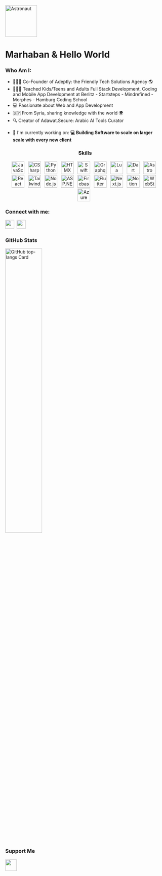 <img src="https://raw.githubusercontent.com/Tarikul-Islam-Anik/Animated-Fluent-Emojis/master/Emojis/People/Astronaut.png" alt="Astronaut" width="100" height="100" />
<div id="toc">
  <ul align="left" style="list-style: none">
    <summary>
      <h1>
        Marhaban & Hello World
      </h1>
    </summary>
  </ul>
</div>

 <h3 align="left">Who Am I:</h3>
<ul>
  <li>👷🏼‍♂️ Co-Founder of Adeptly: the Friendly Tech Solutions Agency 🌎</li>
  <li>🧑🏼‍🏫 Teached Kids/Teens and Adults Full Stack Development, Coding and Mobile App Development at Berlitz - Startsteps - Mindrefined - Morphes - Hamburg Coding School</li>
  <li>💻 Passionate about Web and App Development</li>
  <li>🇸🇾 From Syria, sharing knowledge with the world 🌍</li>
  <li>🔍 Creator of Adawat.Secure: Arabic AI Tools Curator</li>
</ul>

- 💼 I'm currently working on: **💻 Building Software to scale on larger scale with every new client**

 **<h3 align="center">Skills</h3>**

<p align="center"><img src="https://skillicons.dev/icons?i=javascript" height="40" alt="JavaScript" style="margin-right: 8px"> <img src="https://skillicons.dev/icons?i=cs" height="40" alt="CSharp" style="margin-right: 8px"> <img src="https://skillicons.dev/icons?i=python" height="40" alt="Python" style="margin-right: 8px"> <img src="https://skillicons.dev/icons?i=htmx" height="40" alt="HTMX" style="margin-right: 8px"> <img src="https://skillicons.dev/icons?i=swift" height="40" alt="Swift" style="margin-right: 8px"> <img src="https://skillicons.dev/icons?i=graphql" height="40" alt="Graphql" style="margin-right: 8px"> <img src="https://skillicons.dev/icons?i=lua" height="40" alt="Lua" style="margin-right: 8px"> <img src="https://skillicons.dev/icons?i=dart" height="40" alt="Dart" style="margin-right: 8px"> <img src="https://skillicons.dev/icons?i=astro" height="40" alt="Astro" style="margin-right: 8px"> <img src="https://skillicons.dev/icons?i=react" height="40" alt="React" style="margin-right: 8px"> <img src="https://skillicons.dev/icons?i=tailwind" height="40" alt="Tailwind CSS" style="margin-right: 8px"> <img src="https://skillicons.dev/icons?i=nodejs" height="40" alt="Node.js" style="margin-right: 8px"> <img src="https://skillicons.dev/icons?i=dotnet" height="40" alt="ASP.NET" style="margin-right: 8px"> <img src="https://skillicons.dev/icons?i=firebase" height="40" alt="Firebase" style="margin-right: 8px"> <img src="https://skillicons.dev/icons?i=flutter" height="40" alt="Flutter" style="margin-right: 8px"> <img src="https://skillicons.dev/icons?i=nextjs" height="40" alt="Next.js" style="margin-right: 8px"> <img src="https://skillicons.dev/icons?i=notion" height="40" alt="Notion" style="margin-right: 8px"> <img src="https://skillicons.dev/icons?i=webstorm" height="40" alt="WebStorm" style="margin-right: 8px"> <img src="https://skillicons.dev/icons?i=azure" height="40" alt="Azure" style="margin-right: 8px"></p>

**<h3 align="left">Connect with me:</h3>** 
<p align="left"><a href="https://github.com/sushilmagare10" target="_blank"><img src="https://img.shields.io/badge/GitHub-100000?logo=github&logoColor=white" height="28" style="margin-right: 4px"></a>  <a href="https://www.linkedin.com/in/codingwithadi" target="_blank"><img src="https://img.shields.io/badge/LinkedIn-0077B5?style=for-the-badge&logo=linkedin&logoColor=white" height="28" style="margin-right: 4px"></a></p>

 **<h3 align="left">GitHub Stats</h3>**

<p align="left">
  <img width="48%" src="https://github-readme-stats.vercel.app/api/top-langs?username=sushilmagare10&theme=default&cache_seconds=1800&border_radius=4&hide_title=false&layout=compact&langs_count=5&card_width=400&hide_progress=false" alt="GitHub top-langs Card" />
</p>

 **<h3 align="left">Support Me</h3>**

<p align="left"><a href="https://paypal.me/Othmanadi" target="_blank"><img src="https://img.shields.io/badge/PayPal-00457C?style=for-the-badge&logo=paypal&logoColor=white" height="36" style="margin-right: 4px"></a></p>
